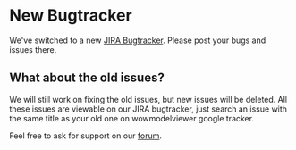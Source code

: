# New Bugtracker #
We've switched to a new [JIRA Bugtracker](https://wowmodelviewer.atlassian.net/browse/WMV). Please post your bugs and issues there.

## What about the old issues? ##
We will still work on fixing the old issues, but new issues will be deleted.
All these issues are viewable on our JIRA bugtracker, just search an issue with the same title as your old one on wowmodelviewer google tracker.


Feel free to ask for support on our [forum](http://www.womodelviewer.org/forum).